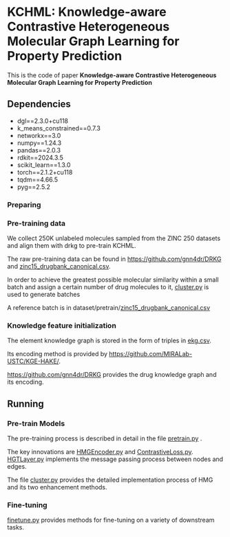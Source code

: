 # KCHML: Knowledge-aware Contrastive Heterogeneous Molecular Graph Learning for Property Prediction
This is the code of paper **Knowledge-aware Contrastive Heterogeneous Molecular
Graph Learning for Property Prediction** 

## Dependencies
- dgl==2.3.0+cu118
- k_means_constrained==0.7.3
- networkx==3.0
- numpy==1.24.3
- pandas==2.0.3
- rdkit==2024.3.5
- scikit_learn==1.3.0
- torch==2.1.2+cu118
- tqdm==4.66.5
- pyg==2.5.2
### Preparing
### Pre-training data
We collect 250K unlabeled molecules sampled from the ZINC 250 datasets and align them with drkg to pre-train KCHML. 

The raw pre-training data can be found in https://github.com/gnn4dr/DRKG and [zinc15_drugbank_canonical.csv](dataset%2Fpretrain%2Fzinc15_drugbank_canonical.csv).

In order to achieve the greatest possible molecular similarity within a small batch and assign a certain number of drug molecules to it, [cluster.py](data%2Fcluster.py) is used to generate batches

A reference batch is in dataset/pretrain/[zinc15_drugbank_canonical.csv](dataset%2Fpretrain%2Fzinc15_drugbank_canonical.csv)

### Knowledge feature initialization
The element knowledge graph is stored in the form of triples in [ekg.csv](dataset%2Fpretrain%2Fekg.csv).

Its encoding method is provided by https://github.com/MIRALab-USTC/KGE-HAKE/.

https://github.com/gnn4dr/DRKG provides the drug knowledge graph and its encoding.

## Running

### Pre-train Models

The pre-training process is described in detail in the file [pretrain.py](pretrain.py) . 

The key innovations are [HMGEncoder.py](model%2FHMGEncoder.py) and [ContrastiveLoss.py](layers%2FContrastiveLoss.py).
[HGTLayer.py](layers%2FHGTLayer.py) implements the message passing process between nodes and edges.

The file [cluster.py](data%2Fcluster.py) provides the detailed implementation process of HMG and its two enhancement methods.

### Fine-tuning
[finetune.py](finetune.py) provides methods for fine-tuning on a variety of downstream tasks.